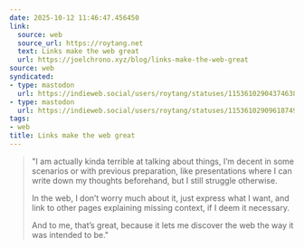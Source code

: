 ```yaml
---
date: 2025-10-12 11:46:47.456450
link:
  source: web
  source_url: https://roytang.net
  text: Links make the web great
  url: https://joelchrono.xyz/blog/links-make-the-web-great
source: web
syndicated:
- type: mastodon
  url: https://indieweb.social/users/roytang/statuses/115361029043746384
- type: mastodon
  url: https://indieweb.social/users/roytang/statuses/115361029096187499
tags:
- web
title: Links make the web great
---
```


> "I am actually kinda terrible at talking about things, I’m decent in some scenarios or with previous preparation, like presentations where I can write down my thoughts beforehand, but I still struggle otherwise.
> 
> In the web, I don’t worry much about it, just express what I want, and link to other pages explaining missing context, if I deem it necessary.
> 
> And to me, that’s great, because it lets me discover the web the way it was intended to be."